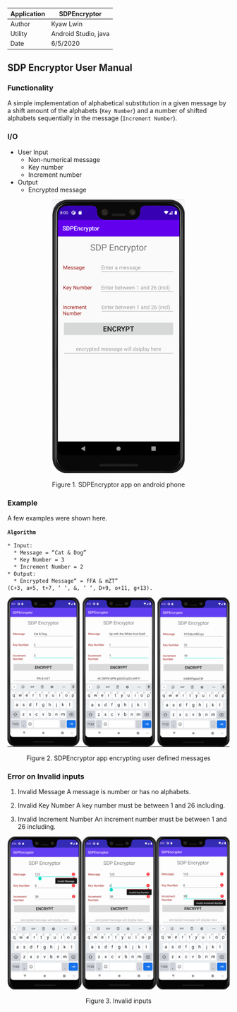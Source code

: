 |Application |  SDPEncryptor |
|-----------|----------------------------------|
|Author | Kyaw Lwin |
|Utility | Android Studio, java |
|Date | 6/5/2020 |

## SDP Encryptor User Manual

### Functionality

A simple implementation of alphabetical substitution in a given message by a shift amount of the alphabets (`Key Number`) and a number of shifted alphabets sequentially in the message (`Increment Number`). 

### I/O

* User Input
	* Non-numerical message 
	* Key number 
	* Increment number
* Output
	* Encrypted message

<p align="center">
<img src="img/sdpencryptor.png" width="300"></p>
<p align="center">Figure 1. SDPEncryptor app on android phone</p>

### Example

A few examples were shown here. 

**`Algorithm`**

```
* Input:
  * Message = “Cat & Dog”
  * Key Number = 3
  * Increment Number = 2
* Output:
  * Encrypted Message“ = fFA & mZT” 
(C+3, a+5, t+7, ‘ ‘, &, ‘ ‘, D+9, o+11, g+13).
```

<p align="center">
<img src="img/example.png" width="700"></p>
<p align="center">Figure 2. SDPEncryptor app encrypting user defined messages</p>

### Error on Invalid inputs

1. Invalid Message 
A message is number or has no alphabets. 

2. Invalid Key Number
A key number must be between 1 and 26 including. 

3. Invalid Increment Number 
An increment number must be between 1 and 26 including. 

<p align="center">
<img src="img/error.png" width="700"></p>
<p align="center">Figure 3. Invalid inputs</p>


